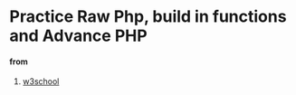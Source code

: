 # Practice Raw Php, build in functions and Advance PHP
#### from
1. [w3school](https://www.w3schools.com/php/default.asp)

